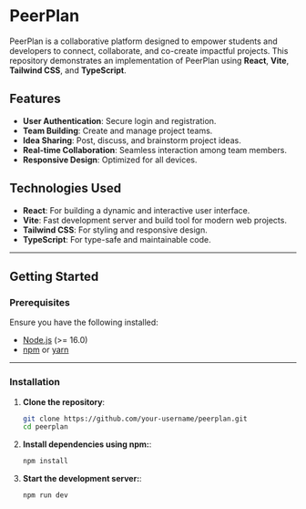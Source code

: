 # PeerPlan

PeerPlan is a collaborative platform designed to empower students and developers to connect, collaborate, and co-create impactful projects. This repository demonstrates an implementation of PeerPlan using **React**, **Vite**, **Tailwind CSS**, and **TypeScript**.

## Features

- **User Authentication**: Secure login and registration.
- **Team Building**: Create and manage project teams.
- **Idea Sharing**: Post, discuss, and brainstorm project ideas.
- **Real-time Collaboration**: Seamless interaction among team members.
- **Responsive Design**: Optimized for all devices.

## Technologies Used

- **React**: For building a dynamic and interactive user interface.
- **Vite**: Fast development server and build tool for modern web projects.
- **Tailwind CSS**: For styling and responsive design.
- **TypeScript**: For type-safe and maintainable code.

---

## Getting Started

### Prerequisites

Ensure you have the following installed:

- [Node.js](https://nodejs.org/) (>= 16.0)
- [npm](https://www.npmjs.com/) or [yarn](https://yarnpkg.com/)

---

### Installation

1. **Clone the repository**:
   ```bash
   git clone https://github.com/your-username/peerplan.git
   cd peerplan
   ```

2. **Install dependencies using npm:**:
    ```bash
   npm install
   ```

3. **Start the development server:**:
    ```bash
   npm run dev
   ```

